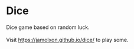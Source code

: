 # Dice
Dice game based on random luck. <br> <br>
Visit https://jamolxon.github.io/dice/ to play some.
